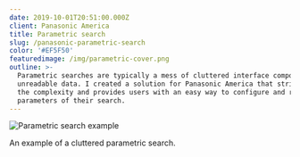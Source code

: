 ```yaml
---
date: 2019-10-01T20:51:00.000Z
client: Panasonic America
title: Parametric search
slug: /panasonic-parametric-search
color: '#EF5F50'
featuredimage: /img/parametric-cover.png
outline: >-
  Parametric searches are typically a mess of cluttered interface components and
  unreadable data. I created a solution for Panasonic America that strips away
  the complexity and provides users with an easy way to configure and refine the
  parameters of their search.
---
```

<div class="ImageWithCaption full">

![Parametric search example](/img/screenshot-2019-10-25-at-09.34.59.png "Parametric search example")

<p>An example of a cluttered parametric search.</p>

</div>
